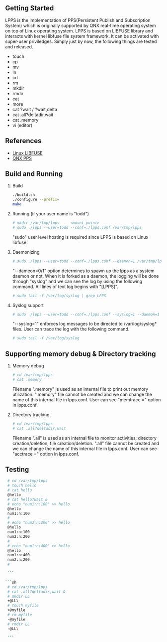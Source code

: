 
## Getting Started 

LPPS is the implementation of PPS(Persistent Publish and Subscription System) which is originally supported by QNX real-time operating system on top of Linux operating system. 
LPPS is based on LIBFUSE library and interacts with kernel libfuse file system framework. 
It can be activated with super-user priviledges. 
Simply just by now, the following things are tested and released. 

* touch 
* cp 
* mv 
* ln 
* cd
* rm 
* mkdir 
* rmdir
* cat 
* more 
* cat <filename>?wait / ?wait,delta 
* cat .all?deltadir,wait
* cat .memory
* vi (editor) 

## References 

* [Linux LIBFUSE](https://github.com/libfuse/libfuse)
* [QNX PPS](http://www.qnx.com/developers/docs/qnxcar2/index.jsp?topic=%2Fcom.qnx.doc.qnxcar2.ppsref%2Ftopic%2Fhowppsworks.html)

## Build and Running

1. Build

   ```sh
   ./build.sh 
   ./configure --prefix= 
   make 
   ```

2. Running (if your user name is "todd") 
 
   ```sh
   # mkdir /var/tmp/lpps     <mount point> 
   # sudo ./lpps --user=todd --conf=./lpps.conf /var/tmp/lpps 
   ```

   "sudo" user level hosting is required since LPPS is based on Linux libfuse. 

3. Daemonizing
 
   ```sh
   # sudo ./lpps --user=todd --conf=./lpps.conf --daemon=1 /var/tmp/lpps 
   ```

   "--dameon=0/1" option determines to spawn up the lpps as a system daemon or not. 
   When it is forked as a daemon, the logging will be done through "syslog" and we can see the log by using the following command. 
   All lines of text log begins with "[LPPS]". 

   ```sh
   # sudo tail -f /var/log/syslog | grep LPPS 
   ```

4. Syslog support 

   ```sh
   # sudo ./lpps --user=todd --conf=./lpps.conf --syslog=1 --daemon=1 /var/tmp/lpps 
   ```
   "--syslog=1" enforces log messages to be directed to /var/log/syslog\* files. 
   User can trace the log with the following command. 

   ```sh
   # sudo tail -f /var/log/syslog 
   ```

## Supporting memory debug \& Directory tracking 

1. Memory debug

   ```sh
   # cd /var/tmp/lpps
   # cat .memory
   ```

   Filename ".memory" is used as an internal file to print out memory utilization. 
   ".memory" file cannot be created and we can change the name of this internal file 
   in lpps.conf. User can see "memtrace =" option in lpps.conf. 

1. Directory tracking 

   ```sh
   # cd /var/tmp/lpps
   # cat .all?deltadir,wait 
   ```

   Filename ".all" is used as an internal file to monitor activities; directory creation/deletion, 
   file creation/deletion.  ".all" file cannot be created and we can change the name of this internal 
   file in lpps.conf. User can see "acctrace =" option in lpps.conf. 

## Testing

   ```sh
    # cd /var/tmp/lpps
    # touch hello
    # cat hello
    @hello
    # cat hello?wait &
    # echo "num1:n:100" >> hello
    @hello
    num1:n:100
    # 
    # echo "num2:n:200" >> hello
    @hello
    num1:n:100
    num2:n:200
    # 
    # echo "num1:n:400" >> hello
    @hello
    num1:n:400
    num2:n:200
    #

    ```

   ```sh
    # cd /var/tmp/lpps
    # cat .all?deltadir,wait &
    # mkdir LL
    +@LL\ 
    # touch myfile
    +@myfile 
    # rm myfile
    -@myfile
    # rmdir LL
    -@LL\

    ```


      

